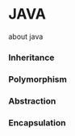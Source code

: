 # JAVA
about java



### Inheritance  

### Polymorphism  

### Abstraction  

### Encapsulation  


